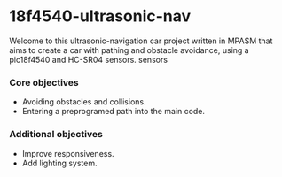 # 18f4540-ultrasonic-nav
Welcome to this ultrasonic-navigation car project written in MPASM that aims to create a car with pathing and obstacle avoidance, using a pic18f4540 and HC-SR04 sensors. sensors

### Core objectives
- Avoiding obstacles and collisions.
- Entering a preprogramed path into the main code.

### Additional objectives
- Improve responsiveness.
- Add lighting system.
